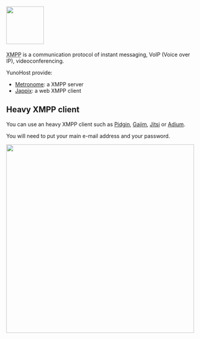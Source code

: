 # <img src="https://yunohost.org/images/XMPP_logo.png" width=100>
<abbr title="Extensible Messaging and Presence Protocol">XMPP</abbr> is a communication protocol of instant messaging, VoIP (Voice over IP), videoconferencing.

YunoHost provide:
* [Metronome](http://www.lightwitch.org/metronome): a XMPP server
* [Jappix](/apps): a web XMPP client

## Heavy XMPP client

You can use an heavy XMPP client such as [Pidgin](http://pidgin.im/), [Gajim](http://gajim.org/index.fr.html), [Jitsi](http://jitsi.org/) or [Adium](https://adium.im/).

You will need to put your main e-mail address and your password.


<img src="https://yunohost.org/images/Pidgin-add-acount.png" width=500>